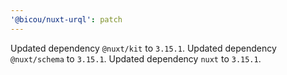```yaml
---
'@bicou/nuxt-urql': patch
---
```


Updated dependency `@nuxt/kit` to `3.15.1`.
Updated dependency `@nuxt/schema` to `3.15.1`.
Updated dependency `nuxt` to `3.15.1`.
